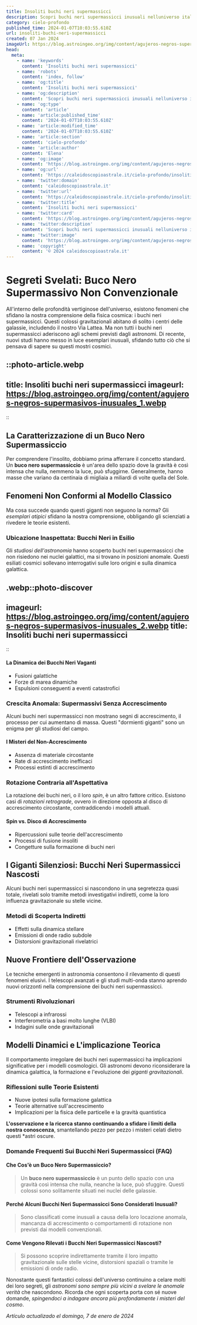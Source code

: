 ```yaml
---
title: Insoliti buchi neri supermassicci
description: Scopri buchi neri supermassicci inusuali nelluniverso italiano. Analisi unica e dettagli sorprendenti che sfidano la scienza!
category: cielo-profondo
published_time: 2024-01-07T10:03:55.610Z
url: insoliti-buchi-neri-supermassicci
created: 07 Jan 2024
imageUrl: https://blog.astroingeo.org/img/content/agujeros-negros-supermasivos-inusuales_1.webp
head:
  meta:
    - name: 'keywords'
      content: 'Insoliti buchi neri supermassicci'
    - name: 'robots'
      content: 'index, follow'
    - name: 'og:title'
      content: 'Insoliti buchi neri supermassicci'
    - name: 'og:description'
      content: 'Scopri buchi neri supermassicci inusuali nelluniverso italiano. Analisi unica e dettagli sorprendenti che sfidano la scienza!'
    - name: 'og:type'
      content: 'article'
    - name: 'article:published_time'
      content: '2024-01-07T10:03:55.610Z'
    - name: 'article:modified_time'
      content: '2024-01-07T10:03:55.610Z'
    - name: 'article:section'
      content: 'cielo-profondo'
    - name: 'article:author'
      content: 'Elena'
    - name: 'og:image'
      content: 'https://blog.astroingeo.org/img/content/agujeros-negros-supermasivos-inusuales_1.webp'
    - name: 'og:url'
      content: 'https://caleidoscopioastrale.it/cielo-profondo/insoliti-buchi-neri-supermassicci'
    - name: 'twitter:domain'
      content: 'caleidoscopioastrale.it'
    - name: 'twitter:url'
      content: 'https://caleidoscopioastrale.it/cielo-profondo/insoliti-buchi-neri-supermassicci'
    - name: 'twitter:title'
      content: 'Insoliti buchi neri supermassicci'
    - name: 'twitter:card'
      content: 'https://blog.astroingeo.org/img/content/agujeros-negros-supermasivos-inusuales_1.webp'
    - name: 'twitter:description'
      content: 'Scopri buchi neri supermassicci inusuali nelluniverso italiano. Analisi unica e dettagli sorprendenti che sfidano la scienza!'
    - name: 'twitter:image'
      content: 'https://blog.astroingeo.org/img/content/agujeros-negros-supermasivos-inusuales_1.webp'
    - name: 'copyright'
      content: '© 2024 caleidoscopioastrale.it'
---
```

# Segreti Svelati: Buco Nero Supermassivo Non Convenzionale

All'interno delle profondità vertiginose dell'universo, esistono fenomeni che sfidano la nostra comprensione della fisica cosmica: i buchi neri supermassicci. Questi colossi gravitazionali abitano di solito i centri delle galassie, includendo il nostro Via Lattea. Ma non tutti i buchi neri supermassicci aderiscono agli schemi previsti dagli astronomi. Di recente, nuovi studi hanno messo in luce esemplari inusuali, sfidando tutto ciò che si pensava di sapere su questi mostri cosmici.

::photo-article.webp
---
title: Insoliti buchi neri supermassicci
imageurl: https://blog.astroingeo.org/img/content/agujeros-negros-supermasivos-inusuales_1.webp
---
::

## La Caratterizzazione di un Buco Nero Supermassiccio

Per comprendere l'insolito, dobbiamo prima afferrare il concetto standard. Un **buco nero supermassiccio** è un'area dello spazio dove la gravità è così intensa che nulla, nemmeno la luce, può sfuggirne. Generalmente, hanno masse che variano da centinaia di migliaia a miliardi di volte quella del Sole.

## Fenomeni Non Conformi al Modello Classico

Ma cosa succede quando questi giganti non seguono la norma? Gli *esemplari atipici* sfidano la nostra comprensione, obbligando gli scienziati a rivedere le teorie esistenti.

### Ubicazione Inaspettata: Bucchi Neri in Esilio

Gli *studiosi dell'astronomia* hanno scoperto buchi neri supermassicci che non risiedono nei nuclei galattici, ma si trovano in posizioni anomale. Questi esiliati cosmici sollevano interrogativi sulle loro origini e sulla dinamica galattica.

.webp::photo-discover
---
imageurl: https://blog.astroingeo.org/img/content/agujeros-negros-supermasivos-inusuales_2.webp
title: Insoliti buchi neri supermassicci
---
::

#### La Dinamica dei Bucchi Neri Vaganti

- Fusioni galattiche
- Forze di marea dinamiche
- Espulsioni conseguenti a eventi catastrofici

### Crescita Anomala: Supermassivi Senza Accrescimento

Alcuni buchi neri supermassicci non mostrano segni di accrescimento, il processo per cui aumentano di massa. Questi "dormienti giganti" sono un enigma per gli studiosi del campo.

#### I Misteri del Non-Accrescimento

- Assenza di materiale circostante
- Rate di accrescimento inefficaci
- Processi estinti di accrescimento

### Rotazione Contraria all'Aspettativa

La rotazione dei buchi neri, o il loro *spin*, è un altro fattore critico. Esistono casi di *rotazioni retrograde*, ovvero in direzione opposta al disco di accrescimento circostante, contraddicendo i modelli attuali.

#### Spin vs. Disco di Accrescimento

- Ripercussioni sulle teorie dell'accrescimento
- Processi di fusione insoliti
- Congetture sulla formazione di buchi neri

## I Giganti Silenziosi: Bucchi Neri Supermassicci Nascosti

Alcuni buchi neri supermassicci si nascondono in una segretezza quasi totale, rivelati solo tramite metodi investigativi indiretti, come la loro influenza gravitazionale su stelle vicine.

### Metodi di Scoperta Indiretti

- Effetti sulla dinamica stellare
- Emissioni di onde radio subdole
- Distorsioni gravitazionali rivelatrici

## Nuove Frontiere dell'Osservazione

Le tecniche emergenti in astronomia consentono il rilevamento di questi fenomeni elusivi. I telescopi avanzati e gli studi multi-onda stanno aprendo nuovi orizzonti nella comprensione dei buchi neri supermassicci.

### Strumenti Rivoluzionari

- Telescopi a infrarossi
- Interferometria a basi molto lunghe (VLBI)
- Indagini sulle onde gravitazionali

## Modelli Dinamici e L'implicazione Teorica

Il comportamento irregolare dei buchi neri supermassicci ha implicazioni significative per i modelli cosmologici. Gli astronomi devono riconsiderare la dinamica galattica, la formazione e l'evoluzione dei *giganti gravitazionali*.

### Riflessioni sulle Teorie Esistenti

- Nuove ipotesi sulla formazione galattica
- Teorie alternative sull'accrescimento
- Implicazioni per la fisica delle particelle e la gravità quantistica

**L'osservazione e la ricerca stanno continuando a sfidare i limiti della nostra conoscenza**, smantellando pezzo per pezzo i misteri celati dietro questi \*astri oscure.

### Domande Frequenti Sui Bucchi Neri Supermassicci (FAQ)

#### Che Cos'è un Buco Nero Supermassiccio?
> Un **buco nero supermassiccio** è un punto dello spazio con una gravità così intensa che nulla, neanche la luce, può sfuggire. Questi colossi sono solitamente situati nei nuclei delle galassie.

#### Perché Alcuni Bucchi Neri Supermassicci Sono Considerati Inusuali?
> Sono classificati come inusuali a causa della loro locazione anomala, mancanza di accrescimento o comportamenti di rotazione non previsti dai modelli convenzionali.

#### Come Vengono Rilevati i Bucchi Neri Supermassicci Nascosti?
> Si possono scoprire indirettamente tramite il loro impatto gravitazionale sulle stelle vicine, distorsioni spaziali o tramite le emissioni di onde radio.

Nonostante questi fantastici colossi dell'universo continuino a celare molti dei loro segreti, gli *astronomi sono sempre più vicini a svelare le anomale verità* che nascondono. Ricorda che ogni scoperta porta con sé nuove domande, *spingendoci a indagare ancora più profondamente i misteri del cosmo*.

_Artículo actualizado el domingo, 7 de enero de 2024_